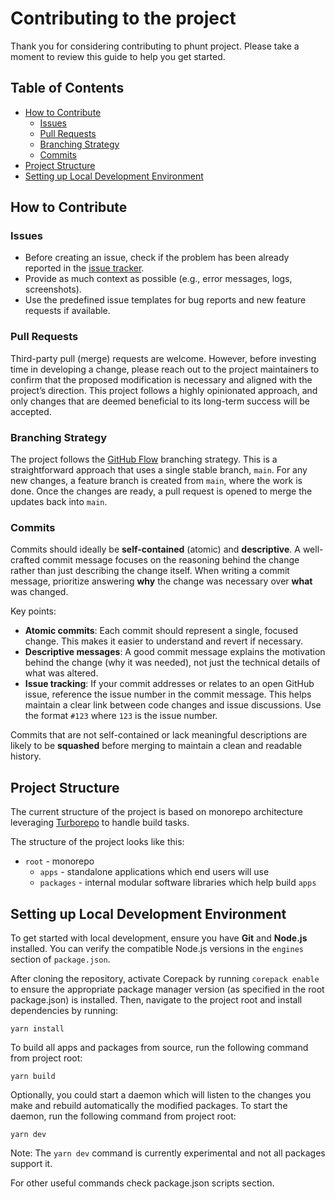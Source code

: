 # Contributing to the project

Thank you for considering contributing to phunt project. Please take a moment to review this guide to help you get
started.

## Table of Contents

- [How to Contribute](#how-to-contribute)
  - [Issues](#issues)
  - [Pull Requests](#pull-requests)
  - [Branching Strategy](#branching-strategy)
  - [Commits](#commits)
- [Project Structure](#project-structure)
- [Setting up Local Development Environment](#setting-up-local-development-environment)

## How to Contribute

### Issues

- Before creating an issue, check if the problem has been already reported in
  the [issue tracker](https://github.com/112dev/phunt/issues).
- Provide as much context as possible (e.g., error messages, logs, screenshots).
- Use the predefined issue templates for bug reports and new feature requests if available.

### Pull Requests

Third-party pull (merge) requests are welcome. However, before investing time in developing a change, please reach out
to the project maintainers to confirm that the proposed modification is necessary and aligned with the project’s
direction. This project follows a highly opinionated approach, and only changes that are deemed beneficial to its
long-term success will be accepted.

### Branching Strategy

The project follows the [GitHub Flow](https://docs.github.com/en/get-started/using-github/github-flow) branching
strategy. This is a straightforward approach that uses a single stable branch, `main`. For any new changes, a feature
branch is created from `main`, where the work is done. Once the changes are ready, a pull request is opened to merge the
updates back into `main`.

### Commits

Commits should ideally be **self-contained** (atomic) and **descriptive**. A well-crafted commit message focuses on the
reasoning behind the change rather than just describing the change itself. When writing a commit message, prioritize
answering **why** the change was necessary over **what** was changed.

Key points:

- **Atomic commits**: Each commit should represent a single, focused change. This makes it easier to understand and
  revert if necessary.
- **Descriptive messages**: A good commit message explains the motivation behind the change (why it was needed), not
  just the technical details of what was altered.
- **Issue tracking**: If your commit addresses or relates to an open GitHub issue, reference the issue number in the
  commit message. This helps maintain a clear link between code changes and issue discussions. Use the
  format `#123` where `123` is the issue number.

Commits that are not self-contained or lack meaningful descriptions are likely to be **squashed** before merging to
maintain a clean and readable history.

## Project Structure

The current structure of the project is based on monorepo architecture leveraging [Turborepo](https://turbo.build/) to
handle build tasks.

The structure of the project looks like this:

- `root` - monorepo
  - `apps` - standalone applications which end users will use
  - `packages` - internal modular software libraries which help build `apps`

## Setting up Local Development Environment

To get started with local development, ensure you have **Git** and **Node.js** installed. You can verify the compatible
Node.js versions in the `engines` section of `package.json`.

After cloning the repository, activate Corepack by running `corepack enable` to ensure the appropriate package manager
version (as specified in the root package.json) is installed. Then, navigate to the project root and install
dependencies by running:

```shell
yarn install
```

To build all apps and packages from source, run the following command from project root:

```shell
yarn build
```

Optionally, you could start a daemon which will listen to the changes you make and rebuild automatically the modified
packages. To start the daemon, run the following command from project root:

```shell
yarn dev
```

Note: The `yarn dev` command is currently experimental and not all packages support it.

For other useful commands check package.json scripts section.
